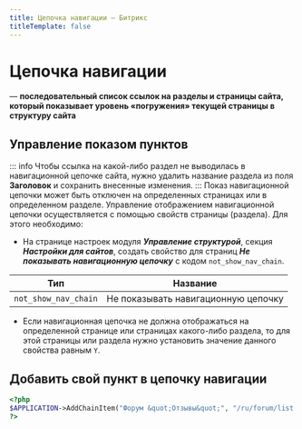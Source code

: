 ```yaml
---
title: Цепочка навигации — Битрикс
titleTemplate: false
---
```


# Цепочка навигации
— **последовательный список ссылок на разделы и страницы сайта, который показывает уровень «погружения» текущей страницы в структуру сайта**


## Управление показом пунктов
::: info
Чтобы ссылка на какой-либо раздел не выводилась в навигационной цепочке сайта, нужно удалить название раздела из поля **Заголовок** и сохранить внесенные изменения.
:::
Показ навигационной цепочки может быть отключен на определенных страницах или в определенном разделе. Управление отображением навигационной цепочки осуществляется с помощью свойств страницы (раздела). Для этого необходимо:
- На странице настроек модуля ***Управление структурой***, секция ***Настройки для сайтов***, создать свойство для страниц ***Не показывать навигационную цепочку*** с кодом `not_show_nav_chain`.

| Тип | Название                             |
| --- |--------------------------------------|
| `not_show_nav_chain` | Не показывать навигационную цепочку  |

- Если навигационная цепочка не должна отображаться на определенной странице или страницах какого-либо раздела, то для этой страницы или раздела нужно установить значение данного свойства равным `Y`.

## Добавить свой пункт в цепочку навигации
```php
<?php
$APPLICATION->AddChainItem("Форум &quot;Отзывы&quot;", "/ru/forum/list.php?FID=3");
?>
```
